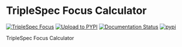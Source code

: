 # TripleSpec Focus Calculator

[![TripleSpec Focus](https://github.com/soar-telescope/triplespec_focus/actions/workflows/python-package.yml/badge.svg)](https://github.com/soar-telescope/triplespec_focus/actions/workflows/python-package.yml)
[![Upload to PYPI](https://github.com/soar-telescope/triplespec_focus/actions/workflows/python-publish.yml/badge.svg)](https://github.com/soar-telescope/triplespec_focus/actions/workflows/python-publish.yml)
[![Documentation Status](https://readthedocs.org/projects/triplespec-focus/badge/?version=latest)](https://triplespec-focus.readthedocs.io/en/latest/?badge=latest)
[![pypi](https://img.shields.io/pypi/v/triplespec_focus.svg?style=flat)](https://pypi.org/project/triplespec-focus/)

TripleSpec Focus Calculator
